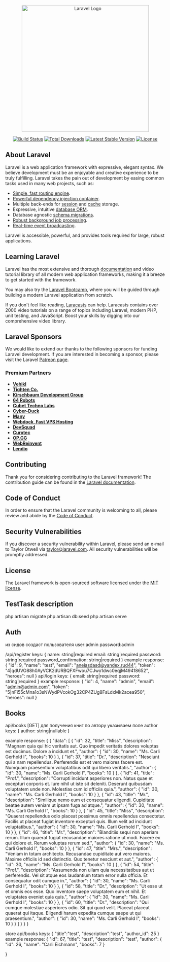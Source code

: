 <p align="center"><a href="https://laravel.com" target="_blank"><img src="https://raw.githubusercontent.com/laravel/art/master/logo-lockup/5%20SVG/2%20CMYK/1%20Full%20Color/laravel-logolockup-cmyk-red.svg" width="400" alt="Laravel Logo"></a></p>

<p align="center">
<a href="https://github.com/laravel/framework/actions"><img src="https://github.com/laravel/framework/workflows/tests/badge.svg" alt="Build Status"></a>
<a href="https://packagist.org/packages/laravel/framework"><img src="https://img.shields.io/packagist/dt/laravel/framework" alt="Total Downloads"></a>
<a href="https://packagist.org/packages/laravel/framework"><img src="https://img.shields.io/packagist/v/laravel/framework" alt="Latest Stable Version"></a>
<a href="https://packagist.org/packages/laravel/framework"><img src="https://img.shields.io/packagist/l/laravel/framework" alt="License"></a>
</p>

## About Laravel

Laravel is a web application framework with expressive, elegant syntax. We believe development must be an enjoyable and
creative experience to be truly fulfilling. Laravel takes the pain out of development by easing common tasks used in
many web projects, such as:

- [Simple, fast routing engine](https://laravel.com/docs/routing).
- [Powerful dependency injection container](https://laravel.com/docs/container).
- Multiple back-ends for [session](https://laravel.com/docs/session) and [cache](https://laravel.com/docs/cache)
  storage.
- Expressive, intuitive [database ORM](https://laravel.com/docs/eloquent).
- Database agnostic [schema migrations](https://laravel.com/docs/migrations).
- [Robust background job processing](https://laravel.com/docs/queues).
- [Real-time event broadcasting](https://laravel.com/docs/broadcasting).

Laravel is accessible, powerful, and provides tools required for large, robust applications.

## Learning Laravel

Laravel has the most extensive and thorough [documentation](https://laravel.com/docs) and video tutorial library of all
modern web application frameworks, making it a breeze to get started with the framework.

You may also try the [Laravel Bootcamp](https://bootcamp.laravel.com), where you will be guided through building a
modern Laravel application from scratch.

If you don't feel like reading, [Laracasts](https://laracasts.com) can help. Laracasts contains over 2000 video
tutorials on a range of topics including Laravel, modern PHP, unit testing, and JavaScript. Boost your skills by digging
into our comprehensive video library.

## Laravel Sponsors

We would like to extend our thanks to the following sponsors for funding Laravel development. If you are interested in
becoming a sponsor, please visit the Laravel [Patreon page](https://patreon.com/taylorotwell).

### Premium Partners

- **[Vehikl](https://vehikl.com/)**
- **[Tighten Co.](https://tighten.co)**
- **[Kirschbaum Development Group](https://kirschbaumdevelopment.com)**
- **[64 Robots](https://64robots.com)**
- **[Cubet Techno Labs](https://cubettech.com)**
- **[Cyber-Duck](https://cyber-duck.co.uk)**
- **[Many](https://www.many.co.uk)**
- **[Webdock, Fast VPS Hosting](https://www.webdock.io/en)**
- **[DevSquad](https://devsquad.com)**
- **[Curotec](https://www.curotec.com/services/technologies/laravel/)**
- **[OP.GG](https://op.gg)**
- **[WebReinvent](https://webreinvent.com/?utm_source=laravel&utm_medium=github&utm_campaign=patreon-sponsors)**
- **[Lendio](https://lendio.com)**

## Contributing

Thank you for considering contributing to the Laravel framework! The contribution guide can be found in
the [Laravel documentation](https://laravel.com/docs/contributions).

## Code of Conduct

In order to ensure that the Laravel community is welcoming to all, please review and abide by
the [Code of Conduct](https://laravel.com/docs/contributions#code-of-conduct).

## Security Vulnerabilities

If you discover a security vulnerability within Laravel, please send an e-mail to Taylor Otwell
via [taylor@laravel.com](mailto:taylor@laravel.com). All security vulnerabilities will be promptly addressed.

## License

The Laravel framework is open-sourced software licensed under the [MIT license](https://opensource.org/licenses/MIT).

## TestTask description

php artisan migrate
php artisan db:seed
php artisan serve

## Auth
из сидов создаст пользователя
user:admin
password:admin

/api/register
keys: {
    name: string|required
    email: string|required
    password: string|required
    password_confirmation: string|required
}
example
response: {
    "id": 9,
    "name": "test",
    "email": "aneiasdasd@yandex.rud44",
    "token": "4|qdUVO88h0AyVCK2dURBQFXFwou7CJwo1dwc0eqjM49418652",
    "heroes": null
}
api/login
keys: {
    email: string|required
    password: string|required
}
example response: {
    "id": 4,
    "name": "admin",
    "email": "admin@admin.com",
    "token": "5|nFi55cMna1o3sNWydPVcokOg32CP4ZUg8FsLdxMk2acea950",
    "heroes": null
}

## Books

api/books [GET]
для получения книг по автору указываем поле author
keys: {
    author: string|nullable 
}

example response: {
{
"data": [
    {
    "id": 32,
    "title": "Miss",
    "description": "Magnam quia qui hic veritatis aut. Quo impedit veritatis dolores voluptas est ducimus. Dolore a incidunt et.",
    "author": {
    "id": 30,
    "name": "Ms. Carli Gerhold I",
    "books": 10
    }
},
{
"id": 37,
"title": "Dr.",
"description": "Nesciunt qui a nam repellendus. Perferendis est et vero maiores facere est. Numquam praesentium voluptatibus odit qui libero veritatis.",
"author": {
"id": 30,
"name": "Ms. Carli Gerhold I",
"books": 10
}
},
{
"id": 41,
"title": "Prof.",
"description": "Corrupti incidunt asperiores non. Natus quae et excepturi corporis et. Iure nihil ut iste sit deleniti. Deserunt quibusdam voluptatem unde non. Molestias cum id officiis quia.",
"author": {
"id": 30,
"name": "Ms. Carli Gerhold I",
"books": 10
}
},
{
"id": 43,
"title": "Mr.",
"description": "Similique nemo eum et consequatur eligendi. Cupiditate beatae autem veniam ut ipsam fuga ad atque.",
"author": {
"id": 30,
"name": "Ms. Carli Gerhold I",
"books": 10
}
},
{
"id": 45,
"title": "Miss",
"description": "Quaerat repellendus odio placeat possimus omnis repellendus consectetur. Facilis ut placeat fugiat inventore excepturi quis. Illum velit ad incidunt voluptatibus.",
"author": {
"id": 30,
"name": "Ms. Carli Gerhold I",
"books": 10
}
},
{
"id": 46,
"title": "Mr.",
"description": "Blanditiis sequi non aperiam rerum. Illum quaerat fugiat recusandae maiores ratione ut modi. Facere ex qui dolore et. Rerum voluptas rerum sed.",
"author": {
"id": 30,
"name": "Ms. Carli Gerhold I",
"books": 10
}
},
{
"id": 47,
"title": "Mrs.",
"description": "Veniam in totam architecto. Recusandae cupiditate aut vero maiores. Maxime officiis id sed distinctio. Quo tenetur nesciunt et aut.",
"author": {
"id": 30,
"name": "Ms. Carli Gerhold I",
"books": 10
}
},
{
"id": 54,
"title": "Prof.",
"description": "Assumenda non ullam quia necessitatibus aut ut perferendis. Vel sit atque eos laudantium totam error nulla officia. Et consequatur odit cumque in.",
"author": {
"id": 30,
"name": "Ms. Carli Gerhold I",
"books": 10
}
},
{
"id": 58,
"title": "Dr.",
"description": "Ut esse ut et omnis eos esse. Quo inventore saepe voluptatem eum et nihil. Et voluptates eveniet quia quis.",
"author": {
"id": 30,
"name": "Ms. Carli Gerhold I",
"books": 10
}
},
{
"id": 60,
"title": "Dr.",
"description": "Qui cumque molestiae asperiores odio. Sit qui quod velit. Placeat placeat quaerat qui itaque. Eligendi harum expedita cumque saepe ut qui praesentium.",
"author": {
"id": 30,
"name": "Ms. Carli Gerhold I",
"books": 10
}
}
]
}
}
}


store
api/books
keys: {
"title":"test",
"description":"test",
"author_id": 25
}
example response: {
"id": 67,
"title": "test",
"description": "test",
"author": {
"id": 26,
"name": "Carli Eichmann",
"books": 7
}

}
